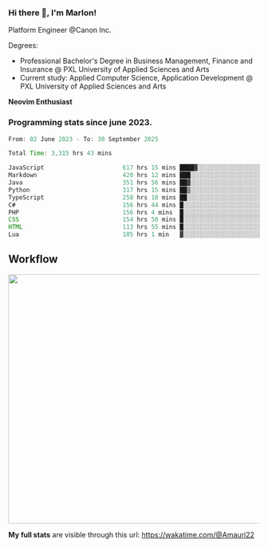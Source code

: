 
### Hi there 👋, I'm Marlon!

Platform Engineer @Canon Inc.

Degrees: 
- Professional Bachelor's Degree in Business Management, Finance and Insurance @ PXL University of Applied Sciences and Arts
- Current study: Applied Computer Science, Application Development @ PXL University of Applied Sciences and Arts

**Neovim Enthusiast**

### Programming stats since june 2023.
<!--START_SECTION:waka-->

```java
From: 02 June 2023 - To: 30 September 2025

Total Time: 3,315 hrs 43 mins

JavaScript                      617 hrs 15 mins ████▓░░░░░░░░░░░░░░░░░░░░   18.22 %
Markdown                        420 hrs 12 mins ███░░░░░░░░░░░░░░░░░░░░░░   12.40 %
Java                            351 hrs 56 mins ██▓░░░░░░░░░░░░░░░░░░░░░░   10.39 %
Python                          317 hrs 15 mins ██▒░░░░░░░░░░░░░░░░░░░░░░   09.36 %
TypeScript                      258 hrs 18 mins ██░░░░░░░░░░░░░░░░░░░░░░░   07.62 %
C#                              156 hrs 44 mins █░░░░░░░░░░░░░░░░░░░░░░░░   04.63 %
PHP                             156 hrs 4 mins  █░░░░░░░░░░░░░░░░░░░░░░░░   04.61 %
CSS                             154 hrs 50 mins █░░░░░░░░░░░░░░░░░░░░░░░░   04.57 %
HTML                            113 hrs 55 mins █░░░░░░░░░░░░░░░░░░░░░░░░   03.36 %
Lua                             105 hrs 1 min   ▓░░░░░░░░░░░░░░░░░░░░░░░░   03.10 %
```

<!--END_SECTION:waka-->

## Workflow
<a href="https://wakatime.com"><img width="750" height="500" src="https://wakatime.com/share/@Amauri22/c9755ad7-b574-44e4-a9ee-ddb3582724ea.png" /></a>

**My full stats** are visible through this url: https://wakatime.com/@Amauri22
